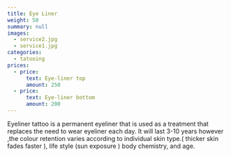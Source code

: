 ```yaml
---
title: Eye Liner
weight: 50
summary: null
images:
  - service2.jpg
  - service1.jpg
categories:
  - tatooing
prices:
  - price:
      text: Eye-liner top
      amount: 250
  - price:
      text: Eye-liner bottom
      amount: 200
---
```

Eyeliner tattoo is a permanent eyeliner that is used as a treatment that replaces the need to wear eyeliner each day. It will last 3-10 years however ,the colour retention varies according to individual skin  type.( thicker skin  fades faster ), life style  (sun exposure ) body chemistry, and age.